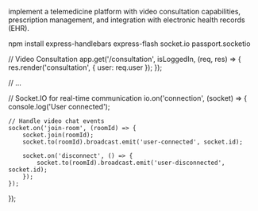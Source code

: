 implement a telemedicine platform with video consultation capabilities, prescription management, and integration with electronic health records (EHR).

npm install express-handlebars express-flash socket.io passport.socketio

// Video Consultation
app.get('/consultation', isLoggedIn, (req, res) => {
    res.render('consultation', { user: req.user });
});

// ...

// Socket.IO for real-time communication
io.on('connection', (socket) => {
    console.log('User connected');

    // Handle video chat events
    socket.on('join-room', (roomId) => {
        socket.join(roomId);
        socket.to(roomId).broadcast.emit('user-connected', socket.id);

        socket.on('disconnect', () => {
            socket.to(roomId).broadcast.emit('user-disconnected', socket.id);
        });
    });
});

